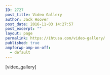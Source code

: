 ```yaml
---
ID: 2727
post_title: Video Gallery
author: Jack Hoover
post_date: 2016-11-03 14:27:57
post_excerpt: ""
layout: page
permalink: https://ihtusa.com/video-gallery/
published: true
ampforwp-amp-on-off:
  - default
---
```

[video_gallery]